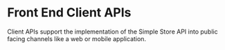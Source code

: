 # Front End Client APIs

Client APIs support the implementation of the Simple Store API into public facing channels like a web or mobile application.

